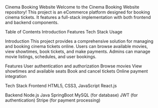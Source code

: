 Cinema Booking Website
Welcome to the Cinema Booking Website repository! This project is an eCommerce platform designed for booking cinema tickets. It features a full-stack implementation with both frontend and backend components.

Table of Contents
Introduction
Features
Tech Stack
Usage

Introduction
This project provides a comprehensive solution for managing and booking cinema tickets online. Users can browse available movies, view showtimes, book tickets, and make payments. Admins can manage movie listings, schedules, and user bookings.

Features
User authentication and authorization
Browse movies
View showtimes and available seats
Book and cancel tickets
Online payment integration

Tech Stack
Frontend
HTML5, CSS3, JavaScript
React.js

Backend
Node.js
Java
SpringBoot
MySQL (for database)
JWT (for authentication)
Stripe (for payment processing)
